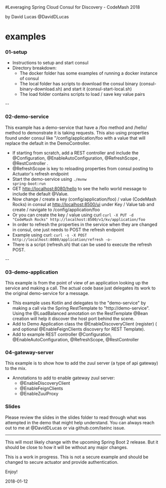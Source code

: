 #Leveraging Spring Cloud Consul for Discovery - CodeMash 2018

by David Lucas
@DavidDLucas


# examples
### 01-setup
- Instructions to setup and start consul
- Directory breakdown:
  - The docker folder has some examples of running a docker instance of consul  
  - The local folder has scripts to download the consul binary (consul-binary-download.sh) and start it  (consul-start-local.sh) 
  - The load folder contains scripts to load / save key value pairs 

--

### 02-demo-service
  This example has a demo-service that have a /foo method and /hello/<name> method to demonstrate it is taking requests.
  This also using properties found under consul like "/config/application/foo with a value that will replace the default in the DemoController.
  - If starting from scratch, add a REST controller and include the @Configuration, @EnableAutoConfiguration, @RefreshScope , @RestController .
  - @RefreshScope is key to reloading properties from consul posting to Actuator's refresh endpoint 
  - Start the demo-service using  <code>./mvnw spring-boot:run</code>  
  - GET [http://localhost:8080/hello](http://localhost:8080/hello) to see the hello world message to include the default @Value.
  - Now change / create a key (config/application/foo) / value (CodeMash Rocks) in consul at [http://localhost:8500/ui](http://localhost:8500/ui) under Key / Value tab and create / navigate to /config/application/foo 
 - Or you can create the key / value using curl   <code>curl -X PUT -d "CodeMash Rocks" http://localhost:8500/v1/kv/application/foo</code>  
  - In order to refresh the properties in the service when they are changed in consul, one just needs to POST the refresh endpoint
  - Example using curl:  <code>curl -s -X POST http://localhost:8080/application/refresh -o-  </code>  
  - There is a script (refresh.sh) that can be used to execute the refresh POST.  

--

### 03-demo-application  
  This example is from the point of view of an application looking up the service and making a call. The actual code base just delegates its work to the original demo-service for a message.
  - This example uses Kotlin and delegates to the "demo-service" by making a call via the Spring RestTemplate to "http://demo-service".  Using the @LoadBalanced annotation on the RestTemplate @Bean creation will help it discover the host port behind the scene.
  - Add to Demo Application class the @EnableDiscoveryClient (register) ( and optional @EnableFeignClients discovery for REST Template).
  - Add to example REST controller @Configuration, @EnableAutoConfiguration, @RefreshScope, @RestController

### 04-gateway-server
  This example is to show how to add the zuul server (a type of api gateway) to the mix.  
  
- Annotations to add to enable gateway zuul server:
  - @EnableDiscoveryClient
  - @EnableFeignClients
  - @EnableZuulProxy

### Slides

Please review the slides in the slides folder to read through what was attempted in the demo that might help understand.  You can always reach out to me at @DavidDLucas or via github.com/lseinc issue.

---

This will most likely change with the upcoming Spring Boot 2 release.  But it should be close to how it will be without any major changes.

This is a work in progress.
This is not a secure example and should be changed to secure actuator and provide authentication.

Enjoy!  

2018-01-12

